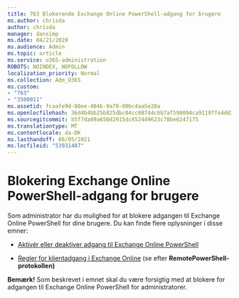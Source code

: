 ```yaml
---
title: 763 Blokerende Exchange Online PowerShell-adgang for brugere
ms.author: chrisda
author: chrisda
manager: dansimp
ms.date: 04/21/2020
ms.audience: Admin
ms.topic: article
ms.service: o365-administration
ROBOTS: NOINDEX, NOFOLLOW
localization_priority: Normal
ms.collection: Adm_O365
ms.custom:
- "763"
- "3500011"
ms.assetid: fcaafe9d-80ee-404b-9a70-00bc4aa5e28a
ms.openlocfilehash: 36d4b4bb25b825dbc04cc08744c6b7af590094ca91197fe4dd3d3a92c653cb0a
ms.sourcegitcommit: b5f7da89a650d2915dc652449623c78be6247175
ms.translationtype: MT
ms.contentlocale: da-DK
ms.lasthandoff: 08/05/2021
ms.locfileid: "53931407"
---
```

# <a name="blocking-exchange-online-powershell-access-for-users"></a>Blokering Exchange Online PowerShell-adgang for brugere
Som administrator har du mulighed for at blokere adgangen til Exchange Online PowerShell for dine brugere. Du kan finde flere oplysninger i disse emner:

- [Aktivér eller deaktiver adgang til Exchange Online PowerShell](https://docs.microsoft.com/powershell/exchange/exchange-online/disable-access-to-exchange-online-powershell)

- [Regler for klientadgang i Exchange Online](https://technet.microsoft.com/library/mt842508.aspx) (se efter **RemotePowerShell-protokollen)** 

**Bemærk!** Som beskrevet i emnet skal du være forsigtig med at blokere for adgangen til Exchange Online PowerShell for administratorer.

